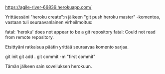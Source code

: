 https://agile-river-66839.herokuapp.com/

Yrittäessäni "heroku create":n jälkeen "git push heroku master" -komentoa, 
vastaan tuli seuraavanlainen virheilmoitus:

fatal: 'heroku' does not appear to be a git repository
fatal: Could not read from remote repository.

Etsittyäni ratkaisua päätin yrittää seuraavaa komento sarjaa.

git init
git add .
git commit -m "first commit"

Tämän jälkeen sain sovelluksen herokuun.
